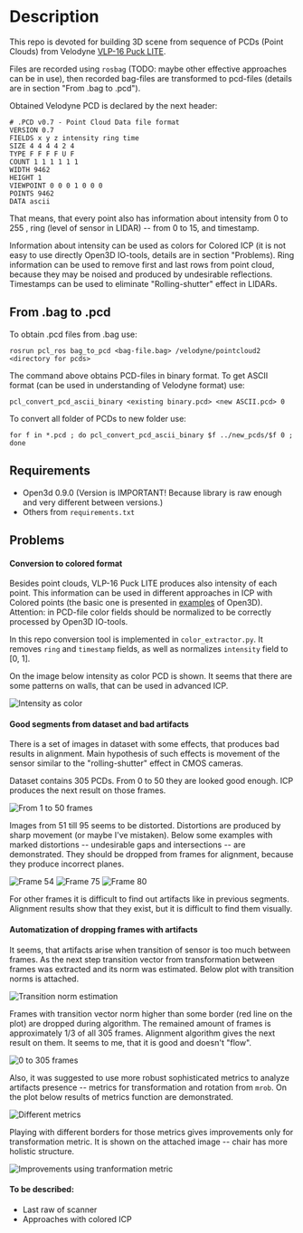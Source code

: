 # Description

This repo is devoted for building 3D scene from sequence of PCDs (Point Clouds)
from Velodyne [VLP-16 Puck LITE](https://velodynelidar.com/products/puck-lite/).

Files are recorded using `rosbag` (TODO: maybe other effective approaches can be in use), then recorded bag-files are transformed to pcd-files (details are in section "From .bag to .pcd").

Obtained Velodyne PCD is declared by the next header:

```
# .PCD v0.7 - Point Cloud Data file format
VERSION 0.7
FIELDS x y z intensity ring time
SIZE 4 4 4 4 2 4
TYPE F F F F U F
COUNT 1 1 1 1 1 1
WIDTH 9462
HEIGHT 1
VIEWPOINT 0 0 0 1 0 0 0
POINTS 9462
DATA ascii
```

That means, that every point also has information about intensity from 0 to 255
, ring (level of sensor in LIDAR) -- from 0 to 15, and timestamp.

Information about intensity can be used as colors for Colored ICP
(it is not easy to use directly Open3D IO-tools, details are in section "Problems).
Ring information can be used to remove first and last rows from point cloud, because
they may be noised and produced by undesirable reflections.
Timestamps can be used to eliminate "Rolling-shutter" effect in LIDARs.

## From .bag to .pcd

To obtain .pcd files from .bag use:

`rosrun pcl_ros bag_to_pcd <bag-file.bag> /velodyne/pointcloud2 <directory for pcds>`

The command above obtains PCD-files in binary format. To get ASCII format (can be used in understanding of Velodyne format) use:

`pcl_convert_pcd_ascii_binary <existing binary.pcd> <new ASCII.pcd> 0`

To convert all folder of PCDs to new folder use:

`for f in *.pcd ; do pcl_convert_pcd_ascii_binary $f ../new_pcds/$f 0 ; done`

## Requirements

* Open3d 0.9.0 (Version is IMPORTANT! Because library is raw enough and very different between versions.)
* Others from `requirements.txt`

## Problems

#### Conversion to colored format
Besides point clouds, VLP-16 Puck LITE produces also intensity of each point. 
This information can be used in different approaches in ICP with Colored points (the basic one is presented in 
[examples](http://www.open3d.org/docs/release/tutorial/Basic/icp_registration.html#point-to-plane-icp) of Open3D). 
Attention: in PCD-file color fields should be normalized to be correctly processed by Open3D IO-tools. 

In this repo conversion tool is implemented in `color_extractor.py`.
It removes `ring` and `timestamp` fields, as well as normalizes `intensity` field to [0, 1].

On the image below intensity as color PCD is shown.
It seems that there are some patterns on walls, that can be used in advanced ICP.

![Intensity as color](images/colored_intensity.png)

#### Good segments from dataset and bad artifacts

There is a set of images in dataset with some effects,
that produces bad results in alignment. Main hypothesis of such effects
is movement of the sensor similar to the "rolling-shutter" effect in CMOS cameras.

Dataset contains 305 PCDs. From 0 to 50 they are looked good enough. ICP produces the
next result on those frames.

![From 1 to 50 frames](images/1to50.png)


Images from 51 till 95 seems to be distorted. Distortions are produced by
sharp movement (or maybe I've mistaken). Below some examples with marked distortions
-- undesirable gaps and intersections -- are demonstrated. They should be dropped from
frames for alignment, because they produce incorrect planes.

![Frame 54](images/gap_demo_54.png)
![Frame 75](images/gap_demo_75.png)
![Frame 80](images/gap_demo_80.png)

For other frames it is difficult to find out artifacts like in previous segments.
Alignment results show that they exist, but it is difficult to find them visually.

#### Automatization of dropping frames with artifacts

It seems, that artifacts arise when transition of sensor is too much between frames.
As the next step transition vector from transformation between frames was extracted and
its norm was estimated. Below plot with transition norms is attached.

![Transition norm estimation](images/trans_vector_norm.png)

Frames with transition vector norm higher than some border (red line on the plot) are dropped during algorithm.
The remained amount of frames is approximately 1/3 of all 305 frames.
Alignment algorithm gives the next result on them. It seems to me, that it is good and doesn't "flow".

![0 to 305 frames](images/0-305.png)

Also, it was suggested to use more robust sophisticated metrics to analyze artifacts presence -- metrics for transformation and rotation from `mrob`.
On the plot below results of metrics function are demonstrated.

![Different metrics](images/different_metrics.png)

Playing with different borders for those metrics gives improvements only for transformation metric.
It is shown on the attached image -- chair has more holistic structure.

![Improvements using tranformation metric](images/0-305_transformation_metric.png)

#### To be described:
* Last raw of scanner
* Approaches with colored ICP
